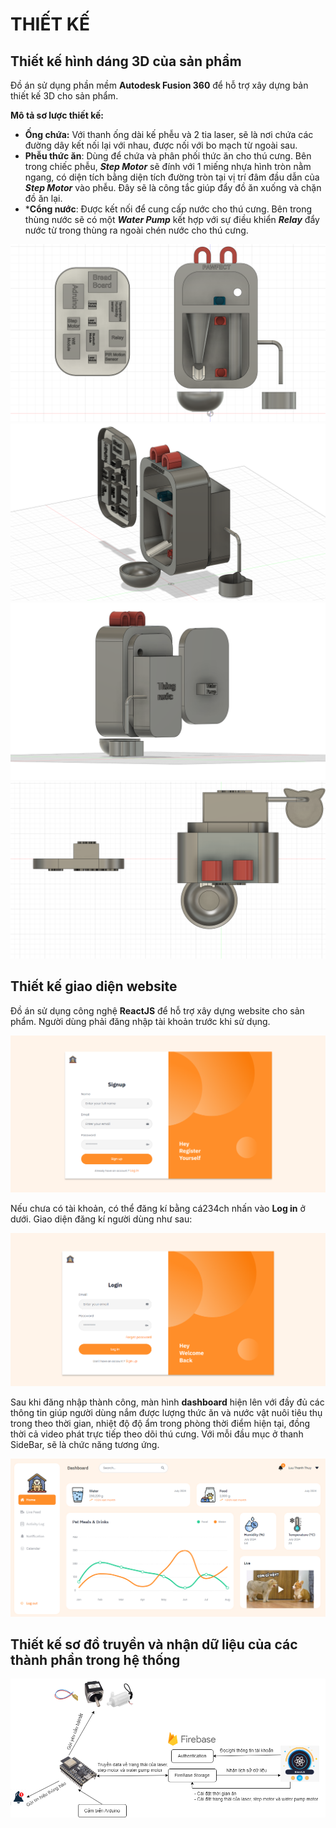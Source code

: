 
# THIẾT KẾ

## Thiết kế hình dáng 3D của sản phẩm

Đồ án sử dụng phần mềm **Autodesk Fusion 360** để hỗ trợ xây dựng bản thiết kế 3D cho sản phẩm. 

**Mô tả sơ lược thiết kế:**
* **Ống chứa:** Với thanh ống dài kế phễu và 2 tia laser, sẽ là nơi chứa các đường dây kết nối lại với nhau, được nối với bo mạch từ ngoài sau.
* **Phễu thức ăn**: Dùng để chứa và phân phối thức ăn cho thú cưng. Bên trong chiếc phễu, ***Step Motor*** sẽ đính với 1 miếng nhựa hình tròn nằm ngang, có diện tích bằng diện tích đường tròn tại vị trí đâm đầu dẫn của ***Step Motor*** vào phễu. Đây sẽ là công tắc giúp đẩy đồ ăn xuống và chặn đồ ăn lại.  
* ***Cổng nước**: Được kết nối để cung cấp nước cho thú cưng. Bên trong thùng nước sẽ có một ***Water Pump*** kết hợp với sự điều khiển ***Relay*** đẩy nước từ trong thùng ra ngoài chén nước cho thú cưng. 

![img](front.png)
![img](right.png)
![img](back.png)
![img](top.png)

## Thiết kế giao diện website

Đồ án sử dụng công nghệ **ReactJS** để hỗ trợ xây dựng website cho sản phẩm. Người dùng phải đăng nhập tài khoản trước khi sử dụng.

![img](signup.png)

Nếu chưa có tài khoản, có thể đăng kí bằng cá234ch nhấn vào **Log in** ở dưới. Giao diện đăng kí người dùng như sau:

![img](login.png)

Sau khi đăng nhập thành công, màn hình **dashboard** hiện lên với đầy đủ các thông tin giúp người dùng nắm được lượng thức ăn và nước vật nuôi tiêu thụ trong theo thời gian, nhiệt độ độ ẩm trong phòng thời điểm hiện tại, đồng thời cả video phát trực tiếp theo dõi thú cưng. Với mỗi đầu mục ở thanh SideBar, sẽ là chức năng tương ứng.

![img](dashboard.png)

## Thiết kế sơ đồ truyền và nhận dữ liệu của các thành phần trong hệ thống

![img](diagram.png)



